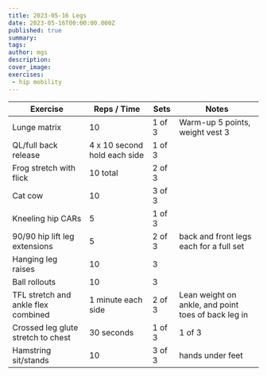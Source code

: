 ```yaml
---
title: 2023-05-16 Legs 
date: 2023-05-16T00:00:00.000Z
published: true
summary: 
tags:
author: mgs
description: 
cover_image: 
exercises: 
 - hip mobility
---
```

Exercise|Reps / Time|Sets|Notes
--|--|--|--|
Lunge matrix|  10| 1 of 3 | Warm-up 5 points, weight vest 3 |   
QL/full back release|4 x 10 second hold each side  | 1 of 3 |  |  
Frog stretch with flick| 10 total | 2 of 3 |  |
Cat cow | 10 | 3 of 3 |  |  
 Kneeling hip CARs| 5 | 1 of 3 |  |  
90/90 hip lift leg extensions| 5 | 2 of 3 |  back and front legs each for a full set|    
Hanging leg raises | 10 | 3 | |
Ball rollouts | 10 | 3 | |
 TFL stretch and ankle flex combined | 1 minute each side | 2 of 3 | Lean weight on ankle, and point toes of back leg in|
Crossed leg glute stretch to chest | 30 seconds | 1 of 3 | 1 of 3  |
  Hamstring sit/stands | 10 | 3 of 3 | hands under feet  |
